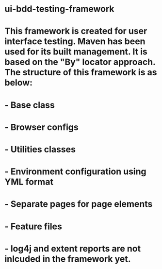 # ui-bdd-testing-framework
# This framework is created for user interface testing. Maven has been used for its built management. It is based on the "By" locator approach. The structure of this framework is as below:
# - Base class
# - Browser configs
# - Utilities classes
# - Environment configuration using YML format
# - Separate pages for page elements
# - Feature files
# - log4j and extent reports are not inlcuded in the framework yet.
